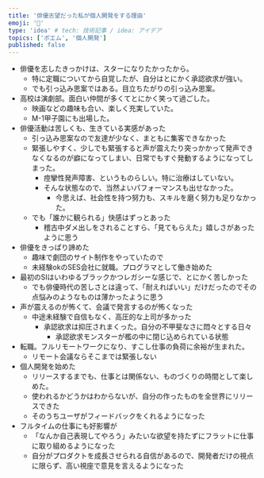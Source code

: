 ```yaml
---
title: '俳優志望だった私が個人開発をする理由'
emoji: '🎦'
type: 'idea' # tech: 技術記事 / idea: アイデア
topics: ['ポエム', '個人開発']
published: false
---
```


- 俳優を志したきっかけは、スターになりたかったから。
  - 特に定職についてから自覚したが、自分はとにかく承認欲求が強い。
  - でも引っ込み思案ではある。目立ちたがりの引っ込み思案。
- 高校は演劇部。面白い仲間が多くてとにかく笑って過ごした。
  - 映画などの趣味も合い、楽しく充実していた。
  - M-1甲子園にも出場した。
- 俳優活動は苦しくも、生きている実感があった
  - 引っ込み思案なので友達が少なく、まともに集客できなかった
  - 緊張しやすく、少しでも緊張すると声が震えたり突っかかって発声できなくなるのが癖になってしまい、日常でもすぐ発動するようになってしまった。
    - 痙攣性発声障害、というものらしい。特に治療はしていない。
    - そんな状態なので、当然よいパフォーマンスも出せなかった。
      - 今思えば、社会性を持つ努力も、スキルを磨く努力も足りなかった。
  - でも「誰かに観られる」快感はずっとあった
    - 稽古中ダメ出しをされることすら、「見てもらえた」嬉しさがあったように思う
- 俳優をきっぱり諦めた
  - 趣味で劇団のサイト制作をやっていたので
  - 未経験okのSES会社に就職。プログラマとして働き始めた
- 最初のSIはいわゆるブラックかつレガシーな感じで、とにかく苦しかった
  - でも俳優時代の苦しさとは違って、「耐えればいい」だけだったのでその点悩みのようなものは薄かったように思う
- 声が震えるのが怖くて、会議で発言するのが怖くなった
  - 中途未経験で自信もなく、高圧的な上司が多かった
    - 承認欲求は抑圧されまくった。自分の不甲斐なさに悶々とする日々
      - 承認欲求モンスターが檻の中に閉じ込められている状態
- 転職。フルリモートワークになり、すこし仕事の負荷に余裕が生まれた。
  - リモート会議ならそこまでは緊張しない
- 個人開発を始めた
  - リリースするまでも、仕事とは関係ない、ものづくりの時間として楽しめた。
  - 使われるかどうかはわからないが、自分の作ったものを全世界にリリースできた
  - そのうちユーザがフィードバックをくれるようになった
- フルタイムの仕事にも好影響が
  - 「なんか自己表現してやろう」みたいな欲望を持たずにフラットに仕事に取り組めるようになった
  - 自分がプロダクトを成長させられる自信があるので、開発者だけの視点に限らず、高い視座で意見を言えるようになった
